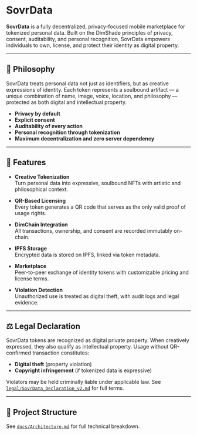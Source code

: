 # SovrData

**SovrData** is a fully decentralized, privacy-focused mobile marketplace for tokenized personal data. Built on the DimShade principles of privacy, consent, auditability, and personal recognition, SovrData empowers individuals to own, license, and protect their identity as digital property.

---

## 🌱 Philosophy

SovrData treats personal data not just as identifiers, but as creative expressions of identity. Each token represents a soulbound artifact — a unique combination of name, image, voice, location, and philosophy — protected as both digital and intellectual property.

- **Privacy by default**
- **Explicit consent**
- **Auditability of every action**
- **Personal recognition through tokenization**
- **Maximum decentralization and zero server dependency**

---

## 🧠 Features

- **Creative Tokenization**  
  Turn personal data into expressive, soulbound NFTs with artistic and philosophical context.

- **QR-Based Licensing**  
  Every token generates a QR code that serves as the only valid proof of usage rights.

- **DimChain Integration**  
  All transactions, ownership, and consent are recorded immutably on-chain.

- **IPFS Storage**  
  Encrypted data is stored on IPFS, linked via token metadata.

- **Marketplace**  
  Peer-to-peer exchange of identity tokens with customizable pricing and license terms.

- **Violation Detection**  
  Unauthorized use is treated as digital theft, with audit logs and legal evidence.

---

## ⚖️ Legal Declaration

SovrData tokens are recognized as digital private property. When creatively expressed, they also qualify as intellectual property. Usage without QR-confirmed transaction constitutes:

- **Digital theft** (property violation)
- **Copyright infringement** (if tokenized data is expressive)

Violators may be held criminally liable under applicable law. See [`legal/SovrData_Declaration_v2.md`](legal/SovrData_Declaration_v2.md) for full terms.

---

## 📁 Project Structure

See [`docs/Architecture.md`](docs/Architecture.md) for full technical breakdown.
